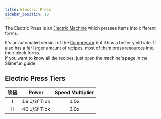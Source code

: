 ```yaml
---
title: Electric Press
sidebar_position: 18
---
```


The Electric Press is an [Electric Machine](../Electric-Machines.md) which presses items into different forms.

It's an automated version of the [Compressor](../../Basic-Machines/Compressor.md) but it has a better yield rate. It also has a far larger amount of recipes, most of them press resources into their block forms.  
If you want to know all the recipes, just open the machine's page in the Slimefun guide.

## Electric Press Tiers

| 等級 |    Power     | Speed Multiplier |
|:--:|:------------:|:----------------:|
| I  | 16 J/Sf Tick |       1.0x       |
| II | 40 J/Sf Tick |       3.0x       |
